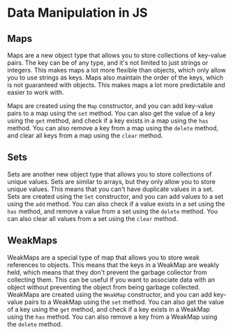 # Data Manipulation in JS
## Maps
Maps are a new object type that allows you to store collections of key-value pairs. The key can be of any type, and it's not limited to just strings or integers. This makes maps a lot more flexible than objects, which only allow you to use strings as keys. Maps also maintain the order of the keys, which is not guaranteed with objects. This makes maps a lot more predictable and easier to work with.

Maps are created using the `Map` constructor, and you can add key-value pairs to a map using the `set` method. You can also get the value of a key using the `get` method, and check if a key exists in a map using the `has` method. You can also remove a key from a map using the `delete` method, and clear all keys from a map using the `clear` method.

## Sets

Sets are another new object type that allows you to store collections of unique values. Sets are similar to arrays, but they only allow you to store unique values. This means that you can't have duplicate values in a set. Sets are created using the `Set` constructor, and you can add values to a set using the `add` method. You can also check if a value exists in a set using the `has` method, and remove a value from a set using the `delete` method. You can also clear all values from a set using the `clear` method.

## WeakMaps

WeakMaps are a special type of map that allows you to store weak references to objects. This means that the keys in a WeakMap are weakly held, which means that they don't prevent the garbage collector from collecting them. This can be useful if you want to associate data with an object without preventing the object from being garbage collected. WeakMaps are created using the `WeakMap` constructor, and you can add key-value pairs to a WeakMap using the `set` method. You can also get the value of a key using the `get` method, and check if a key exists in a WeakMap using the `has` method. You can also remove a key from a WeakMap using the `delete` method.
